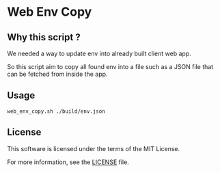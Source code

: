 # Web Env Copy

## Why this script ?

We needed a way to update env into already built client web app.

So this script aim to copy all found env into a file such as a JSON file that can be fetched from inside the app.

## Usage

`web_env_copy.sh ./build/env.json`

## License

This software is licensed under the terms of the MIT License.

For more information, see the [LICENSE](LICENSE) file.
